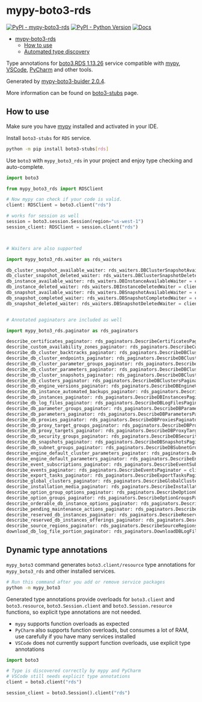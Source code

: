 # mypy-boto3-rds

[![PyPI - mypy-boto3-rds](https://img.shields.io/pypi/v/mypy-boto3-rds.svg?color=blue)](https://pypi.org/project/mypy-boto3-rds)
[![PyPI - Python Version](https://img.shields.io/pypi/pyversions/mypy-boto3-rds.svg?color=blue)](https://pypi.org/project/mypy-boto3-rds)
[![Docs](https://img.shields.io/readthedocs/mypy-boto3-builder.svg?color=blue)](https://mypy-boto3-builder.readthedocs.io/)

- [mypy-boto3-rds](#mypy-boto3-rds)
  - [How to use](#how-to-use)
  - [Automated type discovery](#automated-type-discovery)

Type annotations for
[boto3.RDS 1.13.26](https://boto3.amazonaws.com/v1/documentation/api/1.13.26/reference/services/rds.html#RDS) service
compatible with [mypy](https://github.com/python/mypy), [VSCode](https://code.visualstudio.com/),
[PyCharm](https://www.jetbrains.com/pycharm/) and other tools.

Generated by [mypy-boto3-buider 2.0.4](https://github.com/vemel/mypy_boto3_builder).

More information can be found on [boto3-stubs](https://pypi.org/project/boto3-stubs/) page.

## How to use

Make sure you have [mypy](https://github.com/python/mypy) installed and activated in your IDE.

Install `boto3-stubs` for `RDS` service.

```bash
python -m pip install boto3-stubs[rds]
```

Use `boto3` with `mypy_boto3_rds` in your project and enjoy type checking and auto-complete.

```python
import boto3

from mypy_boto3_rds import RDSClient

# Now mypy can check if your code is valid.
client: RDSClient = boto3.client("rds")

# works for session as well
session = boto3.session.Session(region="us-west-1")
session_client: RDSClient = session.client("rds")



# Waiters are also supported

import mypy_boto3_rds.waiter as rds_waiters

db_cluster_snapshot_available_waiter: rds_waiters.DBClusterSnapshotAvailableWaiter = client.get_waiter("db_cluster_snapshot_available")
db_cluster_snapshot_deleted_waiter: rds_waiters.DBClusterSnapshotDeletedWaiter = client.get_waiter("db_cluster_snapshot_deleted")
db_instance_available_waiter: rds_waiters.DBInstanceAvailableWaiter = client.get_waiter("db_instance_available")
db_instance_deleted_waiter: rds_waiters.DBInstanceDeletedWaiter = client.get_waiter("db_instance_deleted")
db_snapshot_available_waiter: rds_waiters.DBSnapshotAvailableWaiter = client.get_waiter("db_snapshot_available")
db_snapshot_completed_waiter: rds_waiters.DBSnapshotCompletedWaiter = client.get_waiter("db_snapshot_completed")
db_snapshot_deleted_waiter: rds_waiters.DBSnapshotDeletedWaiter = client.get_waiter("db_snapshot_deleted")


# Annotated paginators are included as well

import mypy_boto3_rds.paginator as rds_paginators

describe_certificates_paginator: rds_paginators.DescribeCertificatesPaginator = client.get_paginator("describe_certificates")
describe_custom_availability_zones_paginator: rds_paginators.DescribeCustomAvailabilityZonesPaginator = client.get_paginator("describe_custom_availability_zones")
describe_db_cluster_backtracks_paginator: rds_paginators.DescribeDBClusterBacktracksPaginator = client.get_paginator("describe_db_cluster_backtracks")
describe_db_cluster_endpoints_paginator: rds_paginators.DescribeDBClusterEndpointsPaginator = client.get_paginator("describe_db_cluster_endpoints")
describe_db_cluster_parameter_groups_paginator: rds_paginators.DescribeDBClusterParameterGroupsPaginator = client.get_paginator("describe_db_cluster_parameter_groups")
describe_db_cluster_parameters_paginator: rds_paginators.DescribeDBClusterParametersPaginator = client.get_paginator("describe_db_cluster_parameters")
describe_db_cluster_snapshots_paginator: rds_paginators.DescribeDBClusterSnapshotsPaginator = client.get_paginator("describe_db_cluster_snapshots")
describe_db_clusters_paginator: rds_paginators.DescribeDBClustersPaginator = client.get_paginator("describe_db_clusters")
describe_db_engine_versions_paginator: rds_paginators.DescribeDBEngineVersionsPaginator = client.get_paginator("describe_db_engine_versions")
describe_db_instance_automated_backups_paginator: rds_paginators.DescribeDBInstanceAutomatedBackupsPaginator = client.get_paginator("describe_db_instance_automated_backups")
describe_db_instances_paginator: rds_paginators.DescribeDBInstancesPaginator = client.get_paginator("describe_db_instances")
describe_db_log_files_paginator: rds_paginators.DescribeDBLogFilesPaginator = client.get_paginator("describe_db_log_files")
describe_db_parameter_groups_paginator: rds_paginators.DescribeDBParameterGroupsPaginator = client.get_paginator("describe_db_parameter_groups")
describe_db_parameters_paginator: rds_paginators.DescribeDBParametersPaginator = client.get_paginator("describe_db_parameters")
describe_db_proxies_paginator: rds_paginators.DescribeDBProxiesPaginator = client.get_paginator("describe_db_proxies")
describe_db_proxy_target_groups_paginator: rds_paginators.DescribeDBProxyTargetGroupsPaginator = client.get_paginator("describe_db_proxy_target_groups")
describe_db_proxy_targets_paginator: rds_paginators.DescribeDBProxyTargetsPaginator = client.get_paginator("describe_db_proxy_targets")
describe_db_security_groups_paginator: rds_paginators.DescribeDBSecurityGroupsPaginator = client.get_paginator("describe_db_security_groups")
describe_db_snapshots_paginator: rds_paginators.DescribeDBSnapshotsPaginator = client.get_paginator("describe_db_snapshots")
describe_db_subnet_groups_paginator: rds_paginators.DescribeDBSubnetGroupsPaginator = client.get_paginator("describe_db_subnet_groups")
describe_engine_default_cluster_parameters_paginator: rds_paginators.DescribeEngineDefaultClusterParametersPaginator = client.get_paginator("describe_engine_default_cluster_parameters")
describe_engine_default_parameters_paginator: rds_paginators.DescribeEngineDefaultParametersPaginator = client.get_paginator("describe_engine_default_parameters")
describe_event_subscriptions_paginator: rds_paginators.DescribeEventSubscriptionsPaginator = client.get_paginator("describe_event_subscriptions")
describe_events_paginator: rds_paginators.DescribeEventsPaginator = client.get_paginator("describe_events")
describe_export_tasks_paginator: rds_paginators.DescribeExportTasksPaginator = client.get_paginator("describe_export_tasks")
describe_global_clusters_paginator: rds_paginators.DescribeGlobalClustersPaginator = client.get_paginator("describe_global_clusters")
describe_installation_media_paginator: rds_paginators.DescribeInstallationMediaPaginator = client.get_paginator("describe_installation_media")
describe_option_group_options_paginator: rds_paginators.DescribeOptionGroupOptionsPaginator = client.get_paginator("describe_option_group_options")
describe_option_groups_paginator: rds_paginators.DescribeOptionGroupsPaginator = client.get_paginator("describe_option_groups")
describe_orderable_db_instance_options_paginator: rds_paginators.DescribeOrderableDBInstanceOptionsPaginator = client.get_paginator("describe_orderable_db_instance_options")
describe_pending_maintenance_actions_paginator: rds_paginators.DescribePendingMaintenanceActionsPaginator = client.get_paginator("describe_pending_maintenance_actions")
describe_reserved_db_instances_paginator: rds_paginators.DescribeReservedDBInstancesPaginator = client.get_paginator("describe_reserved_db_instances")
describe_reserved_db_instances_offerings_paginator: rds_paginators.DescribeReservedDBInstancesOfferingsPaginator = client.get_paginator("describe_reserved_db_instances_offerings")
describe_source_regions_paginator: rds_paginators.DescribeSourceRegionsPaginator = client.get_paginator("describe_source_regions")
download_db_log_file_portion_paginator: rds_paginators.DownloadDBLogFilePortionPaginator = client.get_paginator("download_db_log_file_portion")
```

## Dynamic type annotations

`mypy_boto3` command generates `boto3.client/resource` type annotations for
`mypy_boto3_rds` and other installed services.

```bash
# Run this command after you add or remove service packages
python -m mypy_boto3
```

Generated type annotations provide overloads for `boto3.client` and `boto3.resource`,
`boto3.Session.client` and `boto3.Session.resource` functions,
so explicit type annotations are not needed.

- `mypy` supports function overloads as expected
- `PyCharm` also supports function overloads, but consumes a lot of RAM, use carefully if you have many services installed
- `VSCode` does not currently support function overloads, use explicit type annotations

```python
import boto3

# Type is discovered correctly by mypy and PyCharm
# VSCode still needs explicit type annotations
client = boto3.client("rds")

session_client = boto3.Session().client("rds")
```